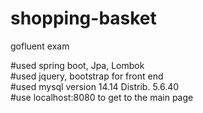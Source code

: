 # shopping-basket
gofluent exam

#used spring boot, Jpa, Lombok <br>
#used jquery, bootstrap for front end <br>
#used mysql version 14.14 Distrib. 5.6.40 <br>
#use localhost:8080 to get to the main page <br>

